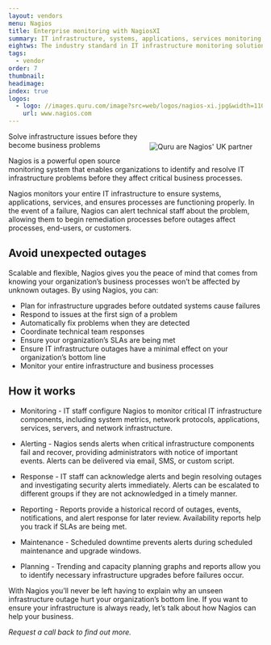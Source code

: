 ```yaml
---
layout: vendors
menu: Nagios
title: Enterprise monitoring with NagiosXI
summary: IT infrastructure, systems, applications, services monitoring solution
eightws: The industry standard in IT infrastructure monitoring solutions
tags:
  - vendor
order: 7
thumbnail:
headimage:
index: true
logos:
  - logo: //images.quru.com/image?src=web/logos/nagios-xi.jpg&width=110
    url: www.nagios.com
---
```


<div id="image" style="float: right; padding: 20px 20px"> <img class="clickable" src="//images.quru.com/image?src=web/logos/nagios-xi.jpg&width=300" title="NagiosXI" alt="Quru are Nagios' UK partner"> </div>

Solve infrastructure issues before they become business problems

Nagios is a powerful open source monitoring system that enables organizations to identify and resolve IT infrastructure problems before they affect critical business processes.

Nagios monitors your entire IT infrastructure to ensure systems, applications, services, and ensures processes are functioning properly. In the event of a failure, Nagios can alert technical staff about the problem, allowing them to begin remediation processes before outages affect processes, end-users, or customers.

## Avoid unexpected outages ##

Scalable and flexible, Nagios gives you the peace of mind that comes from knowing your organization’s business processes won’t be affected by unknown outages. By using Nagios, you can:

* Plan for infrastructure upgrades before outdated systems cause failures
* Respond to issues at the first sign of a problem
* Automatically fix problems when they are detected
* Coordinate technical team responses
* Ensure your organization’s SLAs are being met
* Ensure IT infrastructure outages have a minimal effect on your organization’s bottom line
* Monitor your entire infrastructure and business processes

## How it works ##

* Monitoring - IT staff configure Nagios to monitor critical IT infrastructure components, including system metrics, network protocols, applications, services, servers, and network infrastructure.

* Alerting - Nagios sends alerts when critical infrastructure components fail and recover, providing administrators with notice of important events. Alerts can be delivered via email, SMS, or custom script.

* Response - IT staff can acknowledge alerts and begin resolving outages and investigating security alerts immediately. Alerts can be escalated to different groups if they are not acknowledged in a timely manner.

* Reporting - Reports provide a historical record of outages, events, notifications, and alert response for later review. Availability reports help you track if SLAs are being met.

* Maintenance - Scheduled downtime prevents alerts during scheduled maintenance and upgrade windows.

* Planning - Trending and capacity planning graphs and reports allow you to identify necessary infrastructure upgrades before failures occur.

With Nagios you’ll never be left having to explain why an unseen infrastructure outage hurt your organization’s bottom line. If you want to ensure your infrastructure is always ready, let’s talk about how Nagios can help your business.

*Request a call back to find out more.*
